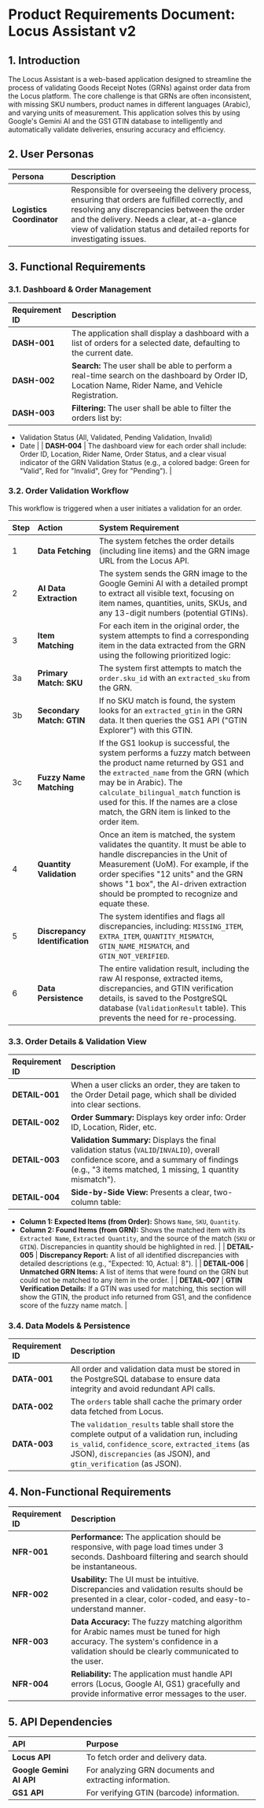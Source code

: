 
# Product Requirements Document: Locus Assistant v2

## 1. Introduction

The Locus Assistant is a web-based application designed to streamline the process of validating Goods Receipt Notes (GRNs) against order data from the Locus platform. The core challenge is that GRNs are often inconsistent, with missing SKU numbers, product names in different languages (Arabic), and varying units of measurement. This application solves this by using Google's Gemini AI and the GS1 GTIN database to intelligently and automatically validate deliveries, ensuring accuracy and efficiency.

## 2. User Personas

| Persona | Description |
| :--- | :--- |
| **Logistics Coordinator** | Responsible for overseeing the delivery process, ensuring that orders are fulfilled correctly, and resolving any discrepancies between the order and the delivery. Needs a clear, at-a-glance view of validation status and detailed reports for investigating issues. |

## 3. Functional Requirements

### 3.1. Dashboard & Order Management

| Requirement ID | Description |
| :--- | :--- |
| **DASH-001** | The application shall display a dashboard with a list of orders for a selected date, defaulting to the current date. |
| **DASH-002** | **Search:** The user shall be able to perform a real-time search on the dashboard by Order ID, Location Name, Rider Name, and Vehicle Registration. |
| **DASH-003** | **Filtering:** The user shall be able to filter the orders list by:
- Validation Status (All, Validated, Pending Validation, Invalid)
- Date |
| **DASH-004** | The dashboard view for each order shall include: Order ID, Location, Rider Name, Order Status, and a clear visual indicator of the GRN Validation Status (e.g., a colored badge: Green for "Valid", Red for "Invalid", Grey for "Pending"). |

### 3.2. Order Validation Workflow

This workflow is triggered when a user initiates a validation for an order.

| Step | Action | System Requirement |
| :--- | :--- | :--- |
| 1 | **Data Fetching** | The system fetches the order details (including line items) and the GRN image URL from the Locus API. |
| 2 | **AI Data Extraction** | The system sends the GRN image to the Google Gemini AI with a detailed prompt to extract all visible text, focusing on item names, quantities, units, SKUs, and any 13-digit numbers (potential GTINs). |
| 3 | **Item Matching** | For each item in the original order, the system attempts to find a corresponding item in the data extracted from the GRN using the following prioritized logic: |
| 3a | **Primary Match: SKU** | The system first attempts to match the `order.sku_id` with an `extracted_sku` from the GRN. |
| 3b | **Secondary Match: GTIN** | If no SKU match is found, the system looks for an `extracted_gtin` in the GRN data. It then queries the GS1 API ("GTIN Explorer") with this GTIN. |
| 3c | **Fuzzy Name Matching** | If the GS1 lookup is successful, the system performs a fuzzy match between the product name returned by GS1 and the `extracted_name` from the GRN (which may be in Arabic). The `calculate_bilingual_match` function is used for this. If the names are a close match, the GRN item is linked to the order item. |
| 4 | **Quantity Validation** | Once an item is matched, the system validates the quantity. It must be able to handle discrepancies in the Unit of Measurement (UoM). For example, if the order specifies "12 units" and the GRN shows "1 box", the AI-driven extraction should be prompted to recognize and equate these. |
| 5 | **Discrepancy Identification** | The system identifies and flags all discrepancies, including: `MISSING_ITEM`, `EXTRA_ITEM`, `QUANTITY_MISMATCH`, `GTIN_NAME_MISMATCH`, and `GTIN_NOT_VERIFIED`. |
| 6 | **Data Persistence** | The entire validation result, including the raw AI response, extracted items, discrepancies, and GTIN verification details, is saved to the PostgreSQL database (`ValidationResult` table). This prevents the need for re-processing. |

### 3.3. Order Details & Validation View

| Requirement ID | Description |
| :--- | :--- |
| **DETAIL-001** | When a user clicks an order, they are taken to the Order Detail page, which shall be divided into clear sections. |
| **DETAIL-002** | **Order Summary:** Displays key order info: Order ID, Location, Rider, etc. |
| **DETAIL-003** | **Validation Summary:** Displays the final validation status (`VALID`/`INVALID`), overall confidence score, and a summary of findings (e.g., "3 items matched, 1 missing, 1 quantity mismatch"). |
| **DETAIL-004** | **Side-by-Side View:** Presents a clear, two-column table:
- **Column 1: Expected Items (from Order):** Shows `Name`, `SKU`, `Quantity`.
- **Column 2: Found Items (from GRN):** Shows the matched item with its `Extracted Name`, `Extracted Quantity`, and the source of the match (`SKU` or `GTIN`). Discrepancies in quantity should be highlighted in red. |
| **DETAIL-005** | **Discrepancy Report:** A list of all identified discrepancies with detailed descriptions (e.g., "Expected: 10, Actual: 8"). |
| **DETAIL-006** | **Unmatched GRN Items:** A list of items that were found on the GRN but could not be matched to any item in the order. |
| **DETAIL-007** | **GTIN Verification Details:** If a GTIN was used for matching, this section will show the GTIN, the product info returned from GS1, and the confidence score of the fuzzy name match. |

### 3.4. Data Models & Persistence

| Requirement ID | Description |
| :--- | :--- |
| **DATA-001** | All order and validation data must be stored in the PostgreSQL database to ensure data integrity and avoid redundant API calls. |
| **DATA-002** | The `orders` table shall cache the primary order data fetched from Locus. |
| **DATA-003** | The `validation_results` table shall store the complete output of a validation run, including `is_valid`, `confidence_score`, `extracted_items` (as JSON), `discrepancies` (as JSON), and `gtin_verification` (as JSON). |

## 4. Non-Functional Requirements

| Requirement ID | Description |
| :--- | :--- |
| **NFR-001** | **Performance:** The application should be responsive, with page load times under 3 seconds. Dashboard filtering and search should be instantaneous. |
| **NFR-002** | **Usability:** The UI must be intuitive. Discrepancies and validation results should be presented in a clear, color-coded, and easy-to-understand manner. |
| **NFR-003** | **Data Accuracy:** The fuzzy matching algorithm for Arabic names must be tuned for high accuracy. The system's confidence in a validation should be clearly communicated to the user. |
| **NFR-004** | **Reliability:** The application must handle API errors (Locus, Google AI, GS1) gracefully and provide informative error messages to the user. |

## 5. API Dependencies

| API | Purpose |
| :--- | :--- |
| **Locus API** | To fetch order and delivery data. |
| **Google Gemini AI API** | For analyzing GRN documents and extracting information. |
| **GS1 API** | For verifying GTIN (barcode) information. |
